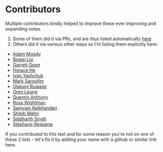 # Contributors

Multiple contributors kindly helped to improve these ever improving and expanding notes.

1. Some of them did it via PRs, and are thus listed automatically [here](https://github.com/stas00/ml-engineering/graphs/contributors)
2. Others did it via various other ways so I'm listing them explicitly here:

- [Adam Moody](https://github.com/adammoody)
- [Bowei Liu](https://github.com/boweiliu)
- [Garrett Goon](https://github.com/garrett361)
- [Horace He](https://github.com/Chillee)
- [Ivan Yashchuk](https://github.com/IvanYashchuk)
- [Mark Saroufim](https://github.com/msaroufim)
- [Olatunji Ruwase](https://github.com/tjruwase)
- [Oren Leung](https://github.com/OrenLeung)
- [Quentin Anthony](https://github.com/Quentin-Anthony)
- [Ross Wightman](https://github.com/rwightman)
- [Samyam Rajbhandari](https://github.com/samyam)
- [Shikib Mehri](https://github.com/Shikib)
- [Siddharth Singh](https://github.com/siddharth9820)
- [Stéphane Requena](https://twitter.com/s_requena)

If you contributed to this text and for some reason you're not on one of these 2 lists - let's fix it by adding your name with a github or similar link here.
